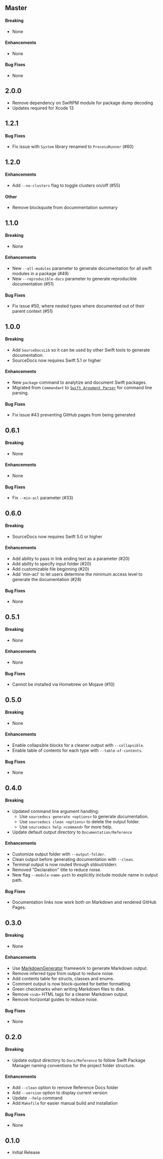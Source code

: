 ## Master

#### Breaking
- None

#### Enhancements
- None

#### Bug Fixes
- None

## 2.0.0

- Remove dependency on SwiftPM module for package dump decoding
- Updates required for Xcode 13


## 1.2.1

#### Bug Fixes
- Fix issue with `System` library renamed to `ProcessRunner` (#60)


## 1.2.0

#### Enhancements
- Add `--no-clusters` flag to toggle clusters on/off (#55)

#### Other
- Remove blockquote from docummentation summary


## 1.1.0

#### Breaking
- None

#### Enhancements
- New `--all-modules` parameter to generate documentation for all swift modules in a package (#49)
- New `--reproducible-docs` parameter to generate reproducible documentation (#51)

#### Bug Fixes
- Fix issue #50, where nested types where documented out of their parent context (#51)


## 1.0.0

#### Breaking
- Add `SourceDocsLib` so it can be used by other Swift tools to generate documentation.
- SourceDocs now requires Swift 5.1 or higher

#### Enhancements
- New `package` command to analytize and document Swift packages.
- Migrated from `Commandant` to [`Swift Argument Parser`](https://github.com/apple/swift-argument-parser) for command line parsing.

#### Bug Fixes
- Fix issue #43 preventing GitHub pages from being generated


## 0.6.1

#### Breaking
- None

#### Enhancements
- None

#### Bug Fixes
- Fix `--min-acl` parameter (#33)


## 0.6.0

#### Breaking
- SourceDocs now requires Swift 5.0 or higher

#### Enhancements
- Add ability to pass in link ending text as a parameter (#20)
- Add ability to specify input folder (#20)
- Add customizable file beginning (#20)
- Add 'min-acl' to let users determine the minimum access level to generate the documentation (#28)

#### Bug Fixes
- None


## 0.5.1

#### Breaking
- None

#### Enhancements
- None

#### Bug Fixes
- Cannot be installed via Homebrew on Mojave (#10)


## 0.5.0

#### Breaking
- None

#### Enhancements
- Enable collapsible blocks for a cleaner output with `--collapsible`.
- Enable table of contents for each type with `--table-of-contents`.

#### Bug Fixes
- None


## 0.4.0

#### Breaking
- Updated command line argument handling:
  - Use `sourcedocs generate <options>` to generate documentation.
  - Use `sourcedocs clean <options>` to delete the output folder.
  - Use `sourcedocs help <command>` for more help.
- Update default output directory to `Documentation/Reference`

#### Enhancements
- Customize output folder with `--output-folder`.
- Clean output before generating documentation with `--clean`.
- Terminal output is now routed through stdout/stderr.
- Removed "Declaration" title to reduce noise.
- New flag `--module-name-path` to explicitly include module name in output path.

#### Bug Fixes
- Documentation links now work both on Markdown and rendered GitHub Pages.


## 0.3.0

#### Breaking
- None

#### Enhancements
- Use [MarkdownGenerator](https://www.github,com/eneko/MarkdownGenerator)
  framework to generate Markdown output.
- Remove inferred type from output to reduce noise.
- Add contents table for structs, classes and enums.
- Comment output is now block-quoted for better formatting.
- Green checkmarks when writing Markdown files to disk.
- Remove `<sub>` HTML tags for a cleaner Markdown output.
- Remove horizontal guides to reduce noise.

#### Bug Fixes
- None


## 0.2.0

#### Breaking
- Update output directory to `Docs/Reference` to follow Swift Package Manager
  naming conventions for the project folder structure.

#### Enhancements
- Add `--clean` option to remove Reference Docs folder
- Add `--version` option to display current version
- Update `--help` command
- Add `Makefile` for easier manual build and installation

#### Bug Fixes
- None


## 0.1.0
- Initial Release
